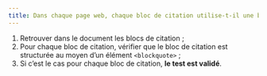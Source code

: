 ```yaml
---
title: Dans chaque page web, chaque bloc de citation utilise-t-il une balise `<blockquote>` ?
---
```


1. Retrouver dans le document les blocs de citation ;
2. Pour chaque bloc de citation, vérifier que le bloc de citation est structurée au moyen d’un élément `<blockquote>` ;
3. Si c’est le cas pour chaque bloc de citation, **le test est validé**.
